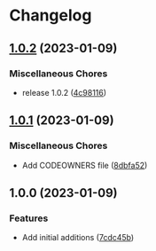 # Changelog

## [1.0.2](https://github.com/geekcell/ddd-symfony-bundle/compare/v1.0.1...v1.0.2) (2023-01-09)


### Miscellaneous Chores

* release 1.0.2 ([4c98116](https://github.com/geekcell/ddd-symfony-bundle/commit/4c9811648de2b659a1518bcc3b9118aba4341dbe))

## [1.0.1](https://github.com/geekcell/ddd-symfony-bundle/compare/v1.0.0...v1.0.1) (2023-01-09)


### Miscellaneous Chores

* Add CODEOWNERS file ([8dbfa52](https://github.com/geekcell/ddd-symfony-bundle/commit/8dbfa5263a83243bf78fee3db115fe645932725d))

## 1.0.0 (2023-01-09)


### Features

* Add initial additions ([7cdc45b](https://github.com/geekcell/ddd-symfony-bundle/commit/7cdc45b2927b7db073293a67b5663e7916f4e94d))
